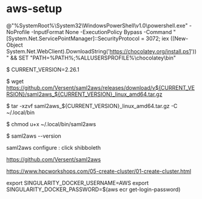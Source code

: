# aws-setup


@"%SystemRoot%\System32\WindowsPowerShell\v1.0\powershell.exe" -NoProfile -InputFormat None -ExecutionPolicy Bypass -Command " [System.Net.ServicePointManager]::SecurityProtocol = 3072; iex ((New-Object System.Net.WebClient).DownloadString('https://chocolatey.org/install.ps1'))" && SET "PATH=%PATH%;%ALLUSERSPROFILE%\chocolatey\bin"


$ CURRENT_VERSION=2.26.1

$ wget https://github.com/Versent/saml2aws/releases/download/v${CURRENT_VERSION}/saml2aws_${CURRENT_VERSION}_linux_amd64.tar.gz

$ tar -xzvf saml2aws_${CURRENT_VERSION}_linux_amd64.tar.gz -C ~/.local/bin

$ chmod u+x ~/.local/bin/saml2aws

$ saml2aws --version

saml2aws configure : click shibboleth

https://github.com/Versent/saml2aws


https://www.hpcworkshops.com/05-create-cluster/01-create-cluster.html


export SINGULARITY_DOCKER_USERNAME=AWS 
export SINGULARITY_DOCKER_PASSWORD=$(aws ecr get-login-password)

